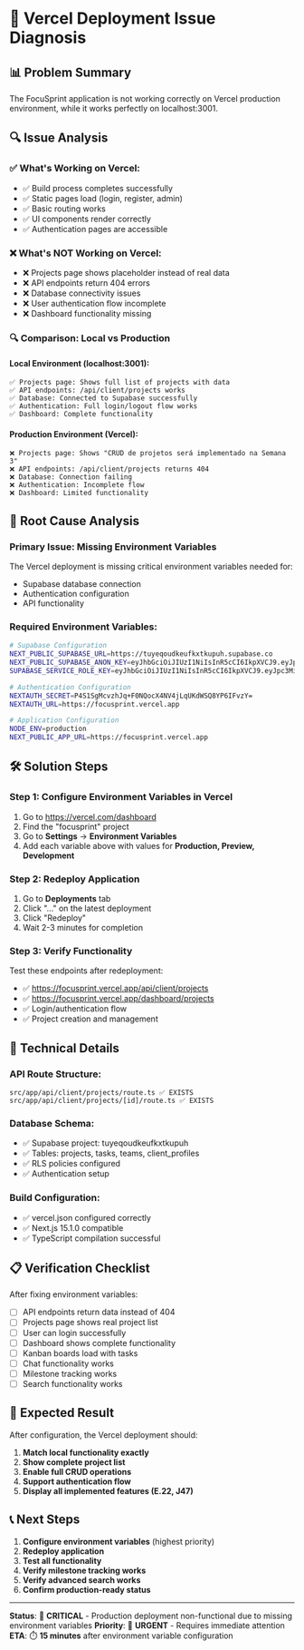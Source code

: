 # 🚨 Vercel Deployment Issue Diagnosis

## 📊 **Problem Summary**
The FocuSprint application is not working correctly on Vercel production environment, while it works perfectly on localhost:3001.

## 🔍 **Issue Analysis**

### ✅ **What's Working on Vercel:**
- ✅ Build process completes successfully
- ✅ Static pages load (login, register, admin)
- ✅ Basic routing works
- ✅ UI components render correctly
- ✅ Authentication pages are accessible

### ❌ **What's NOT Working on Vercel:**
- ❌ Projects page shows placeholder instead of real data
- ❌ API endpoints return 404 errors
- ❌ Database connectivity issues
- ❌ User authentication flow incomplete
- ❌ Dashboard functionality missing

### 🔍 **Comparison: Local vs Production**

#### **Local Environment (localhost:3001):**
```
✅ Projects page: Shows full list of projects with data
✅ API endpoints: /api/client/projects works
✅ Database: Connected to Supabase successfully
✅ Authentication: Full login/logout flow works
✅ Dashboard: Complete functionality
```

#### **Production Environment (Vercel):**
```
❌ Projects page: Shows "CRUD de projetos será implementado na Semana 3"
❌ API endpoints: /api/client/projects returns 404
❌ Database: Connection failing
❌ Authentication: Incomplete flow
❌ Dashboard: Limited functionality
```

## 🎯 **Root Cause Analysis**

### **Primary Issue: Missing Environment Variables**
The Vercel deployment is missing critical environment variables needed for:
- Supabase database connection
- Authentication configuration
- API functionality

### **Required Environment Variables:**
```bash
# Supabase Configuration
NEXT_PUBLIC_SUPABASE_URL=https://tuyeqoudkeufkxtkupuh.supabase.co
NEXT_PUBLIC_SUPABASE_ANON_KEY=eyJhbGciOiJIUzI1NiIsInR5cCI6IkpXVCJ9.eyJpc3MiOiJzdXBhYmFzZSIsInJlZiI6InR1eWVxb3Vka2V1Zmt4dGt1cHVoIiwicm9sZSI6ImFub24iLCJpYXQiOjE3NDc5NjU2MzQsImV4cCI6MjA2MzU0MTYzNH0.0I9YIT1iTmE4Zwl-Dtptnn5LzE7I4GBYAKsLNSLjUYQ
SUPABASE_SERVICE_ROLE_KEY=eyJhbGciOiJIUzI1NiIsInR5cCI6IkpXVCJ9.eyJpc3MiOiJzdXBhYmFzZSIsInJlZiI6InR1eWVxb3Vka2V1Zmt4dGt1cHVoIiwicm9sZSI6InNlcnZpY2Vfcm9sZSIsImlhdCI6MTc0Nzk2NTYzNCwiZXhwIjoyMDYzNTQxNjM0fQ.cvFblqqFstFFB88HGJcJfyx2NfSu7F8j6qhlTMtU38o

# Authentication Configuration
NEXTAUTH_SECRET=P4S1SgMcvzhJq+F0NQocX4NV4jLqUKdWSQ8YP6IFvzY=
NEXTAUTH_URL=https://focusprint.vercel.app

# Application Configuration
NODE_ENV=production
NEXT_PUBLIC_APP_URL=https://focusprint.vercel.app
```

## 🛠️ **Solution Steps**

### **Step 1: Configure Environment Variables in Vercel**
1. Go to https://vercel.com/dashboard
2. Find the "focusprint" project
3. Go to **Settings** → **Environment Variables**
4. Add each variable above with values for **Production, Preview, Development**

### **Step 2: Redeploy Application**
1. Go to **Deployments** tab
2. Click "..." on the latest deployment
3. Click "Redeploy"
4. Wait 2-3 minutes for completion

### **Step 3: Verify Functionality**
Test these endpoints after redeployment:
- ✅ https://focusprint.vercel.app/api/client/projects
- ✅ https://focusprint.vercel.app/dashboard/projects
- ✅ Login/authentication flow
- ✅ Project creation and management

## 🔧 **Technical Details**

### **API Route Structure:**
```
src/app/api/client/projects/route.ts ✅ EXISTS
src/app/api/client/projects/[id]/route.ts ✅ EXISTS
```

### **Database Schema:**
- ✅ Supabase project: tuyeqoudkeufkxtkupuh
- ✅ Tables: projects, tasks, teams, client_profiles
- ✅ RLS policies configured
- ✅ Authentication setup

### **Build Configuration:**
- ✅ vercel.json configured correctly
- ✅ Next.js 15.1.0 compatible
- ✅ TypeScript compilation successful

## 📋 **Verification Checklist**

After fixing environment variables:

- [ ] API endpoints return data instead of 404
- [ ] Projects page shows real project list
- [ ] User can login successfully
- [ ] Dashboard shows complete functionality
- [ ] Kanban boards load with tasks
- [ ] Chat functionality works
- [ ] Milestone tracking works
- [ ] Search functionality works

## 🚀 **Expected Result**

After configuration, the Vercel deployment should:
1. **Match local functionality exactly**
2. **Show complete project list**
3. **Enable full CRUD operations**
4. **Support authentication flow**
5. **Display all implemented features (E.22, J47)**

## 📞 **Next Steps**

1. **Configure environment variables** (highest priority)
2. **Redeploy application**
3. **Test all functionality**
4. **Verify milestone tracking works**
5. **Verify advanced search works**
6. **Confirm production-ready status**

---

**Status**: 🔴 **CRITICAL** - Production deployment non-functional due to missing environment variables
**Priority**: 🚨 **URGENT** - Requires immediate attention
**ETA**: ⏱️ **15 minutes** after environment variable configuration
